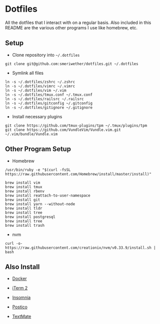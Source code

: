 # Dotfiles

All the dotfiles that I interact with on a regular basis. Also included in this README are the various other programs
I use like homebrew, etc. 

## Setup

* Clone repository into `~/.dotfiles`

```
git clone git@github.com:smeriwether/dotfiles.git ~/.dotfiles
```

* Symlink all files

```
ln -s ~/.dotfiles/zshrc ~/.zshrc
ln -s ~/.dotfiles/vimrc ~/.vimrc
ln -s ~/.dotfiles/vim ~/.vim
ln -s ~/.dotfiles/tmux.conf ~/.tmux.conf
ln -s ~/.dotfiles/railsrc ~/.railsrc
ln -s ~/.dotfiles/gitconfig ~/.gitconfig
ln -s ~/.dotfiles/gitignore ~/.gitignore
```

* Install necessary plugins

```
git clone https://github.com/tmux-plugins/tpm ~/.tmux/plugins/tpm
git clone https://github.com/VundleVim/Vundle.vim.git ~/.vim/bundle/Vundle.vim
```

## Other Program Setup

* Homebrew

```
/usr/bin/ruby -e "$(curl -fsSL https://raw.githubusercontent.com/Homebrew/install/master/install)"
```

```
brew install vim
brew install tmux
brew install rbenv
brew install reattach-to-user-namespace
brew install git
brew install yarn --without-node
brew install tldr
brew install tree
brew install postgresql
brew install tree
brew install trash
```

* nvm

```
curl -o- https://raw.githubusercontent.com/creationix/nvm/v0.33.9/install.sh | bash
```

## Also Install

* [Docker](https://docs.docker.com/docker-for-mac/install/)

* [iTerm 2](https://www.iterm2.com/downloads.html)

* [Insomnia](https://insomnia.rest/)

* [Postico](https://eggerapps.at/postico/)

* [TextMate](https://macromates.com)


